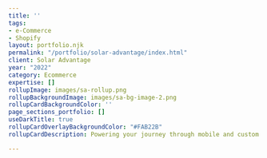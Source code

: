 ```yaml
---
title: ''
tags:
- e-Commerce
- Shopify
layout: portfolio.njk
permalink: "/portfolio/solar-advantage/index.html"
client: Solar Advantage
year: "2022"
category: Ecommerce
expertise: []
rollupImage: images/sa-rollup.png
rollupBackgroundImage: images/sa-bg-image-2.png
rollupCardBackgroundColor: ''
page_sections_portfolio: []
useDarkTitle: true
rollupCardOverlayBackgroundColor: "#FAB22B"
rollupCardDescription: Powering your journey through mobile and custom solar solutions.

---
```

